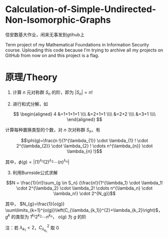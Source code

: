# Calculation-of-Simple-Undirected-Non-Isomorphic-Graphs
信安数基大作业，闲来无事发到gtihub上

Term project of my Mathematical Foundations in Information Security course. Uploading this code because I'm trying to archive all my projects on GitHub from now on and this project is a flag.

# 原理/Theory
1. 计算 $n$ 元对称群 $S_n$ 的阶，即为 $|S_n|=n!$

2. 进行和式分解，如

$$
\begin{aligned}
4 &=1+1+1+1 \\\\
&=2+1+1 \\\\
&=2+2 \\\\
&=3+1 \\\\
\end{aligned}
$$

计算每种置换类型的个数，对 $n$ 次对称群 $S_n$，有

$$\phi(g)=\frac{n !}{1^{\lambda_{1}} \cdot \lambda_{1} ! \cdot 2^{\lambda_{2}} \cdot \lambda_{2} ! \cdots n^{\lambda_{n}} \cdot \lambda_{n} !}$$

其中，$\phi(g) = |(1)^{\lambda_1} (2)^{\lambda_2} \cdots (n)^{\lambda_n}|$

3. 利用Burnside公式求解

$$N = \frac{1}{n!}\sum_{g \in S_n} {\frac{n!}{1^{\lambda_1} \cdot \lambda_1! \cdot 2^{\lambda_2} \cdot \lambda_2! \cdots n^{\lambda_n} \cdot \lambda_n!} \cdot 2^{N_g}}$$

其中， $N_{g}=\frac{1}{o(g)} \sum\limits_{k=1}^{o(g)}\left(C_{\lambda_{k_1}}^{2}+\lambda_{k_2}\right)$，$g^k$ 的类型为 $1^{k_1}2^{k_2} \cdots n^{k_n}$， $o(g)$ 为 $g$ 的阶

注：若 $\lambda_{k_1} < 2$，${C^2_{\lambda_{k_1}}}$ 取 $0$
